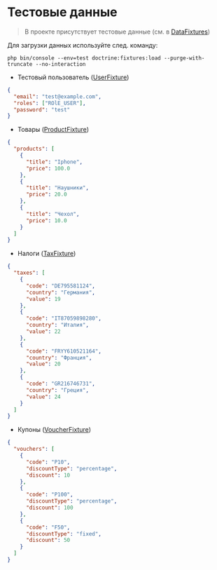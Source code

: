 # Тестовые данные

> В проекте присутствует тестовые данные (см. в [DataFixtures](../src/DataFixtures))

Для загрузки данных используйте след. команду:

```shell
php bin/console --env=test doctrine:fixtures:load --purge-with-truncate --no-interaction
```

- Тестовый пользователь ([UserFixture](../src/DataFixtures/UserFixture.php))

```json
{
  "email": "test@example.com",
  "roles": ["ROlE_USER"],
  "password": "test"
}
```

- Товары ([ProductFixture](../src/DataFixtures/ProductFixture.php))

```json
{
  "products": [
    {
      "title": "Iphone",
      "price": 100.0
    },
    {
      "title": "Наушники",
      "price": 20.0
    },
    {
      "title": "Чехол",
      "price": 10.0
    }
  ]
}
```

- Налоги ([TaxFixture](../src/DataFixtures/TaxFixture.php))

```json
{
  "taxes": [
    {
      "code": "DE795581124",
      "country": "Германия",
      "value": 19
    },
    {
      "code": "IT87059898280",
      "country": "Италия",
      "value": 22
    },
    {
      "code": "FRYY610521164",
      "country": "Франция",
      "value": 20
    },
    {
      "code": "GR216746731",
      "country": "Греция",
      "value": 24
    }
  ]
}
```

- Купоны ([VoucherFixture](../src/DataFixtures/VoucherFixture.php))

```json
{
  "vouchers": [
    {
      "code": "P10",
      "discountType": "percentage",
      "discount": 10
    },
    {
      "code": "P100",
      "discountType": "percentage",
      "discount": 100
    },
    {
      "code": "F50",
      "discountType": "fixed",
      "discount": 50
    }
  ]
}
```
